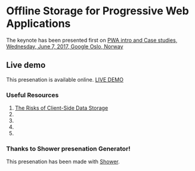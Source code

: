 # Offline Storage for Progressive Web Applications

The keynote has been presented first on [PWA intro and Case studies, Wednesday, June 7, 2017, Google Oslo, Norway](https://www.meetup.com/Oslo-Progressive-Web-Apps/events/239901869/)

## Live demo

This presenation is available online. [LIVE DEMO]()

### Useful Resources

1. [The Risks of Client-Side Data Storage](https://www.sans.org/reading-room/whitepapers/storage/risks-client-side-data-storage-33669)
2.
3.
4.
5.

### Thanks to Shower presenation Generator!
This presenation has been made with [Shower](https://github.com/shower/shower).
